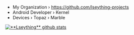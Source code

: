 * My Organization › https://github.com/lseything-projects
* Android Developer › Kernel
* Devices › Topaz › Marble
<a href="https://github.com/Gurupreet">
 <img align="center" src="https://github-readme-stats.vercel.app/api?username=Lseything&show_icons=true&theme=shadow_red&line_height=27" alt="**Lseything** github stats"/>
</a>


